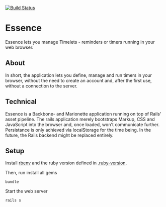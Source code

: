 [![Build Status](https://travis-ci.org/kaethorn/essence.png)](https://travis-ci.org/kaethorn/essence)

Essence
=======

Essence lets you manage Timelets - reminders or timers running in your web browser.

About
-----

In short, the application lets you define, manage and run timers in your browser, without the need to create an account and, after the first use, without a connection to the server.

Technical
---------

Essence is a Backbone- and Marionette application running on top of Rails' asset pipeline. The rails application merely bootstraps Markup, CSS and JavaScript into the browser and, once loaded, won't communicate further. Persistance is only achieved via localStorage for the time being. In the future, the Rails backend might be replaced entirely.

Setup
-----

Install [rbenv](https://github.com/sstephenson/rbenv) and the ruby version defined in [.ruby-version](master/.ruby-version).

Then, run install all gems

```
bundle
```

Start the web server

```
rails s
```

